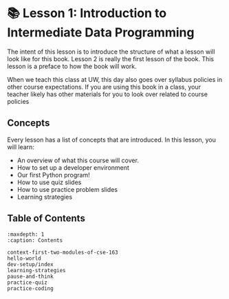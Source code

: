 # 📚 Lesson 1: Introduction to Intermediate Data Programming

The intent of this lesson is to introduce the structure of what a lesson will look like for this book. Lesson 2 is really the
first lesson of the book. This lesson is a preface to how the book will work.

When we teach this class at UW, this day also goes over syllabus policies in other course expectations. If you are using this book
in a class, your teacher likely has other materials for you to look over related to course policies

## Concepts

Every lesson has a list of concepts that are introduced. In this lesson, you will learn:

- An overview of what this course will cover.
- How to set up a developer environment
- Our first Python program!
- How to use quiz slides
- How to use practice problem slides
- Learning strategies

## Table of Contents

```{toctree}
:maxdepth: 1
:caption: Contents

context-first-two-modules-of-cse-163
hello-world
dev-setup/index
learning-strategies
pause-and-think
practice-quiz
practice-coding
```
